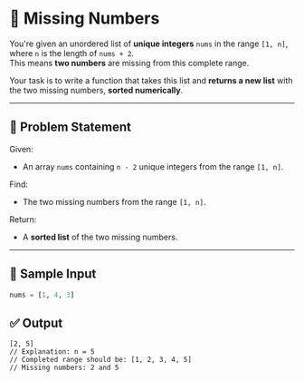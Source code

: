 # 🧩 Missing Numbers

You're given an unordered list of **unique integers** `nums` in the range `[1, n]`, where `n` is the length of `nums + 2`.  
This means **two numbers** are missing from this complete range.

Your task is to write a function that takes this list and **returns a new list** with the two missing numbers, **sorted numerically**.

---

## 📝 Problem Statement

Given:
- An array `nums` containing `n - 2` unique integers from the range `[1, n]`.

Find:
- The two missing numbers from the range `[1, n]`.

Return:
- A **sorted list** of the two missing numbers.

---

## 🧪 Sample Input 

```python
nums = [1, 4, 3]
```

## ✅ Output
```
[2, 5]
// Explanation: n = 5
// Completed range should be: [1, 2, 3, 4, 5]
// Missing numbers: 2 and 5

